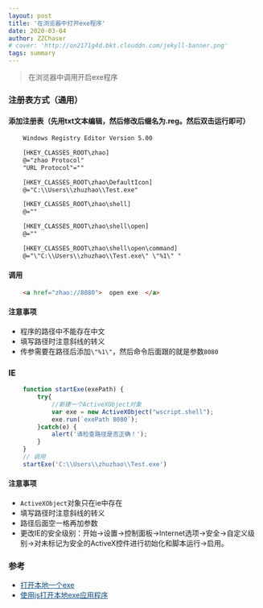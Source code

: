 ```yaml
---
layout: post
title: '在浏览器中打开exe程序'
date: 2020-03-04
author: ZZChaser
# cover: 'http://on2171g4d.bkt.clouddn.com/jekyll-banner.png'
tags: summary
---
```


> 在浏览器中调用开启exe程序

### 注册表方式（通用）
#### 添加注册表（先用txt文本编辑，然后修改后缀名为.reg。然后双击运行即可）
```txt
    Windows Registry Editor Version 5.00

    [HKEY_CLASSES_ROOT\zhao]
    @="zhao Protocol"
    "URL Protocol"=""

    [HKEY_CLASSES_ROOT\zhao\DefaultIcon]
    @="C:\\Users\\zhuzhao\\Test.exe"

    [HKEY_CLASSES_ROOT\zhao\shell]
    @=""

    [HKEY_CLASSES_ROOT\zhao\shell\open]
    @=""

    [HKEY_CLASSES_ROOT\zhao\shell\open\command]
    @="\"C:\\Users\\zhuzhao\\Test.exe\" \"%1\" "
```
#### 调用
```html
    <a href="zhao://8080">  open exe  </a>
```
#### 注意事项
* 程序的路径中不能存在中文
* 填写路径时注意斜线的转义
* 传参需要在路径后添加`\"%1\"`，然后命令后面跟的就是参数`8080`
### IE
```javascript
    function startExe(exePath) {
        try{
            //新建一个ActiveXObject对象
            var exe = new ActiveXObject("wscript.shell");
            exe.run(`exePath 8080`); 
        }catch(e) {
            alert('请检查路径是否正确！');
        }
    }
    // 调用
    startExe('C:\\Users\\zhuzhao\\Test.exe')
```
#### 注意事项
* `ActiveXObject`对象只在ie中存在
* 填写路径时注意斜线的转义
* 路径后面空一格再加参数
* 更改IE的安全级别：开始->设置->控制面板->Internet选项->安全->自定义级别->对未标记为安全的ActiveX控件进行初始化和脚本运行->启用。
### 参考
* <a style='color:#0A497B' href='https://blog.csdn.net/longzhoufeng/article/details/78796837?utm_source=blogxgwz3' target='_blank'>打开本地一个exe</a>
* <a style='color:#0A497B' href='https://blog.csdn.net/lmq2582609/article/details/84639207' target='_blank'>使用js打开本地exe应用程序</a>